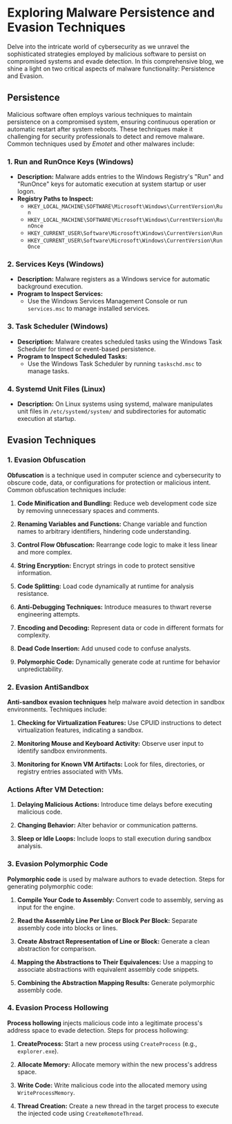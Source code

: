 # Exploring Malware Persistence and Evasion Techniques

Delve into the intricate world of cybersecurity as we unravel the sophisticated strategies employed by malicious software to persist on compromised systems and evade detection. In this comprehensive blog, we shine a light on two critical aspects of malware functionality: Persistence and Evasion.

## Persistence

Malicious software often employs various techniques to maintain persistence on a compromised system, ensuring continuous operation or automatic restart after system reboots. These techniques make it challenging for security professionals to detect and remove malware. Common techniques used by _Emotet_ and other malwares include:

### 1. Run and RunOnce Keys (Windows)

- **Description:** Malware adds entries to the Windows Registry's "Run" and "RunOnce" keys for automatic execution at system startup or user logon.
- **Registry Paths to Inspect:**
  - `HKEY_LOCAL_MACHINE\SOFTWARE\Microsoft\Windows\CurrentVersion\Run`
  - `HKEY_LOCAL_MACHINE\SOFTWARE\Microsoft\Windows\CurrentVersion\RunOnce`
  - `HKEY_CURRENT_USER\Software\Microsoft\Windows\CurrentVersion\Run`
  - `HKEY_CURRENT_USER\Software\Microsoft\Windows\CurrentVersion\RunOnce`

### 2. Services Keys (Windows)

- **Description:** Malware registers as a Windows service for automatic background execution.
- **Program to Inspect Services:**
  - Use the Windows Services Management Console or run `services.msc` to manage installed services.

### 3. Task Scheduler (Windows)

- **Description:** Malware creates scheduled tasks using the Windows Task Scheduler for timed or event-based persistence.
- **Program to Inspect Scheduled Tasks:**
  - Use the Windows Task Scheduler by running `taskschd.msc` to manage tasks.

### 4. Systemd Unit Files (Linux)

- **Description:** On Linux systems using systemd, malware manipulates unit files in `/etc/systemd/system/` and subdirectories for automatic execution at startup.

## Evasion Techniques

### 1. Evasion Obfuscation

**Obfuscation** is a technique used in computer science and cybersecurity to obscure code, data, or configurations for protection or malicious intent. Common obfuscation techniques include:

1. **Code Minification and Bundling:** Reduce web development code size by removing unnecessary spaces and comments.

2. **Renaming Variables and Functions:** Change variable and function names to arbitrary identifiers, hindering code understanding.

3. **Control Flow Obfuscation:** Rearrange code logic to make it less linear and more complex.

4. **String Encryption:** Encrypt strings in code to protect sensitive information.

5. **Code Splitting:** Load code dynamically at runtime for analysis resistance.

6. **Anti-Debugging Techniques:** Introduce measures to thwart reverse engineering attempts.

7. **Encoding and Decoding:** Represent data or code in different formats for complexity.

8. **Dead Code Insertion:** Add unused code to confuse analysts.

9. **Polymorphic Code:** Dynamically generate code at runtime for behavior unpredictability.

### 2. Evasion AntiSandbox

**Anti-sandbox evasion techniques** help malware avoid detection in sandbox environments. Techniques include:

1. **Checking for Virtualization Features:** Use CPUID instructions to detect virtualization features, indicating a sandbox.

2. **Monitoring Mouse and Keyboard Activity:** Observe user input to identify sandbox environments.

3. **Monitoring for Known VM Artifacts:** Look for files, directories, or registry entries associated with VMs.

### Actions After VM Detection:

1. **Delaying Malicious Actions:** Introduce time delays before executing malicious code.

2. **Changing Behavior:** Alter behavior or communication patterns.

3. **Sleep or Idle Loops:** Include loops to stall execution during sandbox analysis.

### 3. Evasion Polymorphic Code

**Polymorphic code** is used by malware authors to evade detection. Steps for generating polymorphic code:

1. **Compile Your Code to Assembly:** Convert code to assembly, serving as input for the engine.

2. **Read the Assembly Line Per Line or Block Per Block:** Separate assembly code into blocks or lines.

3. **Create Abstract Representation of Line or Block:** Generate a clean abstraction for comparison.

4. **Mapping the Abstractions to Their Equivalences:** Use a mapping to associate abstractions with equivalent assembly code snippets.

5. **Combining the Abstraction Mapping Results:** Generate polymorphic assembly code.

### 4. Evasion Process Hollowing

**Process hollowing** injects malicious code into a legitimate process's address space to evade detection. Steps for process hollowing:

1. **CreateProcess:** Start a new process using `CreateProcess` (e.g., `explorer.exe`).

2. **Allocate Memory:** Allocate memory within the new process's address space.

3. **Write Code:** Write malicious code into the allocated memory using `WriteProcessMemory`.

4. **Thread Creation:** Create a new thread in the target process to execute the injected code using `CreateRemoteThread`.
